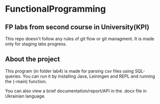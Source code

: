 # FunctionalProgramming

## FP labs from second course in University(KPI)

This repo doesn't follow any rules of git flow or git managment. It is made only for staging labs progress.

## About the project

This program (in folder lab4) is made for parsing csv files using SQL-queries. You can run it by installing Java, Leiningen and REPL and running the (-main) function.

You can also view a brief documentation/report/API in the .docx file in Ukrainian language.
